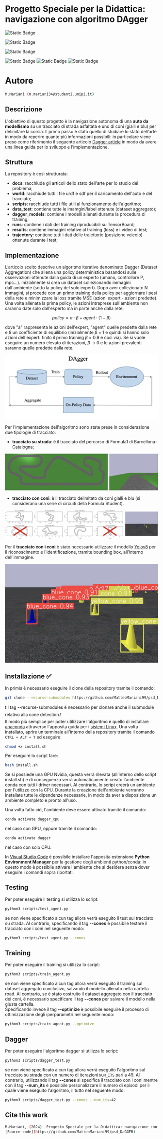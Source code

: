 # Progetto Speciale per la Didattica: navigazione con algoritmo DAgger
![Static Badge](https://img.shields.io/badge/ubuntu-22.04-orange?style=plastic&logo=ubuntu)

![Static Badge](https://img.shields.io/badge/conda-24.7.1-blue?style=plastic&logo=anaconda&logoColor=brightgreen)

![Static Badge](https://img.shields.io/badge/python-3.11.9-blue?style=plastic&logo=python&logoColor=yellow%20)

![Static Badge](https://img.shields.io/badge/PyTorch-version%202.2.2-blue?style=plastic&logo=pytorch&logoColor=white&labelColor=orange)
![Static Badge](https://img.shields.io/badge/OpenCV-version%204.9.0.80-blue?style=plastic&logo=opencv&labelColor=brightgreen)
![Static Badge](https://img.shields.io/badge/numpy-version%201.26.4-blue?style=plastic&logo=numpy&logoColor=blue&labelColor=white)

# Autore
```bash
M.Mariani (m.mariani34@studenti.unipi.it)
```

## Descrizione
L'obiettivo di questo progetto è la navigazione autonoma di una **auto da modellismo** su un tracciato di strada asfaltata e uno di coni (gialli e blu) per delimitare la corsia.
Il primo passo è stato quello di studiare lo stato dell’arte in modo da reperire quante più informazioni possibili: in particolare viene preso come riferimento il seguente articolo [Dagger article](https://arxiv.org/pdf/1011.0686) in modo da avere una linea guida per lo sviluppo e l’implementazione.


## Struttura
La repository è così strutturata:
- **docs**: racchiude gli articoli dello stato dell'arte per lo studio del problema;
- **world**: racchiude tutti i file urdf e sdf per il caricamento dell'auto e del tracciato;
- **scripts**: racchiude tutti i file utili al funzionamento dell'algoritmo;
- **data_test**: contiene tutte le imamgini/label ottenute (dataset aggregato);
- **dagger_models**: contiene i modelli allenati durante la procedura di training;
- **runs**: contiene i dati del training riproducibili su TensorBoard;
- **results**: contiene immagini relative al training (loss) e i video di test;
- **trajectory**: contiene tutti i dati delle traiettorie (posizione veicolo) ottenute durante i test;


## Implementazione
L’articolo scelto descrive un algoritmo iterativo denominato Dagger (Dataset Aggregation) che allena una policy deterministica basandosi sulle osservazioni ottenute dalla guida di un esperto (umano, controllore P, mpc...).
Inizialmente si crea un dataset collezionando immagini dall'ambiente (sotto la policy del solo expert). Dopo aver collezionato N immagini, si procede con un primo training della policy per aggiornare i pesi della rete e minimizzare la loss tramite MSE (azioni expert - azioni predette).
Una volta allenata la prima policy, le azioni intraprese sull'ambiente non saranno date solo dall'esperto ma in parte anche dalla rete:

$$
policy = a \cdot \beta + agent \cdot (1-\beta)
$$

dove "a" rappresenta le azioni dell'expert, "agent" quelle predette dalla rete e $\beta$ un coefficiente di equilibrio (inizialmente $\beta$ = 1 e quindi si hanno solo azioni dell'expert: finito il primo training $\beta$ = 0.9 e così via). 
Se si vuole eseguire un numero elevato di iterazioni, $\beta$ -> 0 e le azioni prevalenti saranno quelle predette dalla rete.

![Immagine dagger](https://github.com/MatteoMariani99/psd_DaGGER/blob/main/docs/immagini/dagger.png)

Per l'implementazione dell'algoritmo sono state prese in considerazione due tipologie di tracciato:
- **tracciato su strada**: è il tracciato del percorso di Formula1 di Barcellona-Catalogna;
  
![Immagine dagger](https://github.com/MatteoMariani99/psd_DaGGER/blob/main/docs/immagini/strada.png)
- **tracciato con coni**: è il tracciato delimitato da coni gialli e blu (si considerano una serie di circuiti della Formula Student).
  
![Immagine dagger](https://github.com/MatteoMariani99/psd_DaGGER/blob/main/docs/immagini/coni.png)

Per il **tracciato con i coni** è stato necessario utilizzare il modello [Yolov8](https://github.com/ultralytics/ultralytics?tab=readme-ov-file) per il riconoscimento e l'identificazione, tramite bounding box, all'interno dell'immagine. 

![Immagine dagger](https://github.com/MatteoMariani99/psd_DaGGER/blob/main/docs/immagini/coni_identificati.png)

## Installazione ✅
In primis è necessario eseguire il clone della repository tramite il comando:
```bash
git clone --recurse-submodules https://github.com/MatteoMariani99/psd_DaGGER.git
```
❗Il tag --recurse-submodules è necessario per clonare anche il submodule relativo alla cone detection.❗\
Il modo più semplice per poter utilizzare l'algoritmo è quello di installare [anaconda](https://www.anaconda.com/) attraverso l'apposita guida per i [sistemi Linux](https://docs.conda.io/projects/conda/en/latest/user-guide/install/linux.html).
Una volta installato, aprire un terminale all'interno della repository tramite il comando `CTRL + ALT + T` ed eseguire:

```bash
chmod +x install.sh
```
Per eseguire lo script fare:
```bash
bash install.sh
```
Se si possiede una GPU Nvidia, questa verrà rilevata (all'interno dello script install.sh) e di conseguenza verrà automaticamente creato l'ambiente conda con tutti i driver necessari. Al contrario, lo script creerà un ambiente per l'utilizzo con la CPU.
Durante la creazione dell'ambiente verranno installate tutte le dipendenze necessarie, in modo da aver a disposizione un ambiente completo e pronto all'uso.

Una volta fatto ciò, l'ambiente deve essere attivato tramite il comando:
```bash
conda activate dagger_cpu
```
nel caso con GPU, oppure tramite il comando:
```bash
conda activate dagger
```
nel caso con solo CPU.

In [Visual Studio Code](https://code.visualstudio.com) è possibile installare l'apposita estensione **Python Environment Manager** per la gestione degli ambienti python/conda: in questo modo è possibile attivare l'ambiente che si desidera senza dover eseguire i comandi sopra riportati.

## Testing
Per poter eseguire il testing si utilizza lo script:
```bash
python3 scripts/test_agent.py
```
se non viene specificato alcun tag allora verrà eseguito il test sul tracciato su strada. Al contrario, specificando il tag **--cones** è possibile testare il tracciato con i coni nel seguente modo:
```bash
python3 scripts/test_agent.py --cones
```

## Training
Per poter eseguire il training si utilizza lo script:
```bash
python3 scripts/train_agent.py
```
se non viene specificato alcun tag allora verrà eseguito il training sul dataset aggregato conclusivo, salvando il modello allenato nella cartella road. Al contrario, se è stato costruito il dataset aggregato con il tracciato dei coni, è necessario specificare il tag **--cones** per salvare il modello nella giusta cartella.\
Specificando invece il tag **--optimize** è possibile eseguire il processo di ottimizzazione degli iperparametri nel seguente modo:
```bash
python3 scripts/train_agent.py --optimize
```

## Dagger
Per poter eseguire l'algoritmo dagger si utilizza lo script:
```bash
python3 scripts/dagger_test.py
```
se non viene specificato alcun tag allora verrà eseguito l'algoritmo sul tracciato su strada con un numero di iterazioni `NUM_ITS` pari a 49. Al contrario, utilizzando il tag **--cones** si specifica il tracciato con i coni mentre con il tag **--num_its** è possibile personalizzare il numero di episodi per il quale viene eseguito l'algoritmo, il tutto nel seguente modo:
```bash
python3 scripts/dagger_test.py --cones --num_its=42
```

## Cite this work
```bash
M.Mariani, (2024)  Progetto Speciale per la Didattica: navigazione con algoritmo DAgger
[Source code](https://github.com/MatteoMariani99/psd_DaGGER)
```


